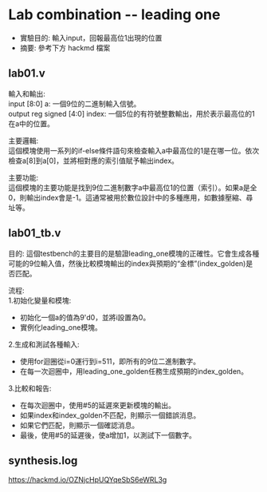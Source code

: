 # Lab combination -- leading one
* 實驗目的: 輸入input，回報最高位1出現的位置
* 摘要: 參考下方 hackmd 檔案

## lab01.v
輸入和輸出:  
input [8:0] a: 一個9位的二進制輸入信號。  
output reg signed [4:0] index: 一個5位的有符號整數輸出，用於表示最高位的1在a中的位置。

主要邏輯:  
這個模塊使用一系列的if-else條件語句來檢查輸入a中最高位的1是在哪一位。依次檢查a[8]到a[0]，並將相對應的索引值賦予輸出index。

主要功能:  
這個模塊的主要功能是找到9位二進制數字a中最高位1的位置（索引）。如果a是全0，則輸出index會是-1。這通常被用於數位設計中的多種應用，如數據壓縮、尋址等。

## lab01_tb.v
目的: 這個testbench的主要目的是驗證leading_one模塊的正確性。它會生成各種可能的9位輸入值，然後比較模塊輸出的index與預期的“金標”(index_golden)是否匹配。

流程:  
1.初始化變量和模塊:
* 初始化一個a的值為9'd0，並將i設置為0。
* 實例化leading_one模塊。

2.生成和測試各種輸入:
* 使用for迴圈從i=0運行到i=511，即所有的9位二進制數字。
* 在每一次迴圈中，用leading_one_golden任務生成預期的index_golden。

3.比較和報告:
* 在每次迴圈中，使用#5的延遲來更新模塊的輸出。
* 如果index和index_golden不匹配，則顯示一個錯誤消息。
* 如果它們匹配，則顯示一個確認消息。
* 最後，使用#5的延遲後，使a增加1，以測試下一個數字。

## synthesis.log
https://hackmd.io/OZNjcHpUQYqeSbS6eWRL3g
